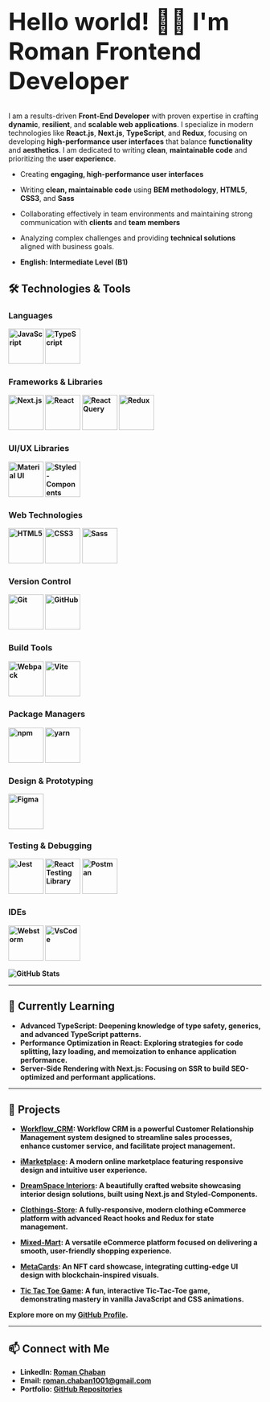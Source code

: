 <h1 style="font-size: 48px;">Hello world! 👋🏻 I'm Roman Frontend Developer</h1>

I am a results-driven <strong>Front-End Developer</strong> with proven expertise in crafting <strong>dynamic</strong>, <strong>resilient</strong>, and <strong>scalable web applications</strong>. I specialize in modern technologies like <strong>React.js</strong>, <strong>Next.js</strong>, <strong>TypeScript</strong>, and <strong>Redux</strong>, focusing on developing <strong>high-performance user interfaces</strong> that balance <strong>functionality</strong> and <strong>aesthetics</strong>. I am dedicated to writing <strong>clean</strong>, <strong>maintainable code</strong> and prioritizing the <strong>user experience</strong>.

- Creating **engaging, high-performance user interfaces**
- Writing **clean, maintainable code** using **BEM methodology**, **HTML5**, **CSS3**, and **Sass**
- Collaborating effectively in team environments and maintaining strong communication with **clients** and **team members**
- Analyzing complex challenges and providing **technical solutions** aligned with business goals.

- <strong>English: Intermediate Level (B1)<strong/>

## 🛠️ Technologies & Tools

### **Languages**
<p>
  <img src="https://skillicons.dev/icons?i=js&theme=light" alt="JavaScript" width="70" height="70" />
  <img src="https://skillicons.dev/icons?i=ts&theme=light" alt="TypeScript" width="70" height="70" />
</p>

### **Frameworks & Libraries**
<p>
  <img src="https://skillicons.dev/icons?i=next&theme=light" alt="Next.js" width="70" height="70" />
  <img src="https://skillicons.dev/icons?i=react&theme=light" alt="React" width="70" height="70" />
  <img src="https://go-skill-icons.vercel.app/api/icons?i=reactquery" alt="React Query" width="70" height="70" />
  <img src="https://skillicons.dev/icons?i=redux&theme=light" alt="Redux" width="70" height="70" />
</p>

### **UI/UX Libraries**
<p>
  <img src="https://skillicons.dev/icons?i=materialui&theme=light" alt="Material UI" width="70" height="70" />
  <img src="https://skillicons.dev/icons?i=styledcomponents&theme=light" alt="Styled-Components" width="70" height="70" />
</p>

### **Web Technologies**
<p>
  <img src="https://skillicons.dev/icons?i=html&theme=light" alt="HTML5" width="70" height="70" />
  <img src="https://skillicons.dev/icons?i=css&theme=light" alt="CSS3" width="70" height="70" />
  <img src="https://skillicons.dev/icons?i=sass&theme=light" alt="Sass" width="70" height="70" />
</p>

### **Version Control**
<p>
  <img src="https://skillicons.dev/icons?i=git&theme=light" alt="Git" width="70" height="70" />
  <img src="https://skillicons.dev/icons?i=github&theme=light" alt="GitHub" width="70" height="70" />
</p>

### **Build Tools**
<p>
  <img src="https://skillicons.dev/icons?i=webpack&theme=light" alt="Webpack" width="70" height="70" />
  <img src="https://skillicons.dev/icons?i=vite&theme=light" alt="Vite" width="70" height="70" />
</p>

### **Package Managers**
<p>
  <img src="https://skillicons.dev/icons?i=npm&theme=light" alt="npm" width="70" height="70" />
  <img src="https://skillicons.dev/icons?i=yarn&theme=light" alt="yarn" width="70" height="70" />
</p>

### **Design & Prototyping**
<p>
  <img src="https://skillicons.dev/icons?i=figma&theme=light" alt="Figma" width="70" height="70" />
</p>

### **Testing & Debugging**
<p>
   <img src="https://skillicons.dev/icons?i=jest&theme=light" alt="Jest" width="70" height="70" />
   <img src="https://go-skill-icons.vercel.app/api/icons?i=testinglibrary&theme=dark"  alt="React Testing Library" width="70" height="70"  />
    <img src="https://skillicons.dev/icons?i=postman&theme=light" alt="Postman" width="70" height="70" />
</p>

### **IDEs**
<p>
  <img src="https://skillicons.dev/icons?i=webstorm&theme=light" alt="Webstorm" width="70" height="70" />
  <img src="https://skillicons.dev/icons?i=vscode&theme=light" alt="VsCode" width="70" height="70" />
</p>

![GitHub Stats](https://github-readme-stats.vercel.app/api?username=roman-chaban&show_icons=true&theme=default)

---

## 🌱 Currently Learning

- **Advanced TypeScript**: Deepening knowledge of type safety, generics, and advanced TypeScript patterns.
- **Performance Optimization in React**: Exploring strategies for **code splitting**, **lazy loading**, and **memoization** to enhance application performance.
- **Server-Side Rendering with Next.js**: Focusing on **SSR** to build SEO-optimized and performant applications.

---

## 🚀 Projects

- **[Workflow_CRM](https://github.com/roman-chaban/Workflow_CRM)**: Workflow CRM is a powerful Customer Relationship Management system designed to streamline sales processes, enhance customer service, and facilitate project management.

- **[iMarketplace](https://roman-chaban.github.io/iMarketplace/)**: A modern online marketplace featuring **responsive design** and intuitive user experience.
- **[DreamSpace Interiors](https://dream-space-interiors.vercel.app/)**: A beautifully crafted website showcasing interior design solutions, built using **Next.js** and **Styled-Components**.
- **[Clothings-Store](https://clothing-store-tau-drab.vercel.app/)**: A fully-responsive, modern clothing eCommerce platform with advanced **React hooks** and **Redux** for state management.
- **[Mixed-Mart](https://tech-wave-one.vercel.app/)**: A versatile eCommerce platform focused on delivering a smooth, user-friendly shopping experience.
- **[MetaCards](https://nft-project-rosy.vercel.app/)**: An NFT card showcase, integrating **cutting-edge UI design** with blockchain-inspired visuals.
- **[Tic Tac Toe Game](https://roman-chaban.github.io/Tic_Tac_Toe_Game/)**: A fun, interactive Tic-Tac-Toe game, demonstrating mastery in **vanilla JavaScript** and **CSS animations**.

Explore more on my [GitHub Profile](https://github.com/roman-chaban?tab=repositories).

---

## 📫 Connect with Me

- **LinkedIn**: [Roman Chaban](https://www.linkedin.com/in/chaban1001/)
- **Email**: [roman.chaban1001@gmail.com](mailto:roman.chaban1001@gmail.com)
- **Portfolio**: [GitHub Repositories](https://github.com/roman-chaban?tab=repositories)
